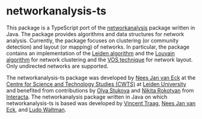 # networkanalysis-ts

This package is a TypeScript port of the [networkanalysis](https://github.com/CWTSLeiden/networkanalysis) package written in Java. The package provides algorithms and data structures for network analysis. Currently, the package focuses on clustering (or community detection) and layout (or mapping) of networks. In particular, the package contains an implementation of the [Leiden algorithm](https://doi.org/10.1038/s41598-019-41695-z) and the [Louvain algorithm](https://doi.org/10.1088/1742-5468/2008/10/P10008) for network clustering and the [VOS technique](https://doi.org/10.1002/asi.21421) for network layout. Only undirected networks are supported.

The networkanalysis-ts package was developed by [Nees Jan van Eck](https://orcid.org/0000-0001-8448-4521) at the [Centre for Science and Technology Studies (CWTS)](https://www.cwts.nl) at [Leiden University](https://www.universiteitleiden.nl/en) and benefited from contributions by [Olya Stukova](https://github.com/Stukova) and [Nikita Rokotyan](https://github.com/Rokotyan) from [Interacta](https://interacta.io). The networkanalysis package written in Java on which networkanalysis-ts is based was developed by [Vincent Traag](https://orcid.org/0000-0003-3170-3879), [Nees Jan van Eck](https://orcid.org/0000-0001-8448-4521), and [Ludo Waltman](https://orcid.org/0000-0001-8249-1752).
